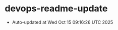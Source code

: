 # devops-readme-update
<!--START_SECTION:activity-->
- Auto-updated at Wed Oct 15 09:16:26 UTC 2025
<!--END_SECTION:activity-->
